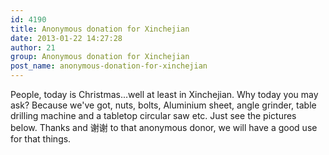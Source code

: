 ```yaml
---
id: 4190
title: Anonymous donation for Xinchejian
date: 2013-01-22 14:27:28
author: 21
group: Anonymous donation for Xinchejian
post_name: anonymous-donation-for-xinchejian
---
```


People, today is Christmas...well at least in Xinchejian. Why today you may ask? Because we've got, nuts, bolts, Aluminium sheet, angle grinder, table drilling machine and a tabletop circular saw etc. Just see the pictures below. Thanks and 谢谢 to that anonymous donor, we will have a good use for that things.